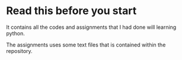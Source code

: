# Read this before you start

It contains all the codes and assignments that I had done will learning python.

The assignments uses some text files that is contained within the repository.
